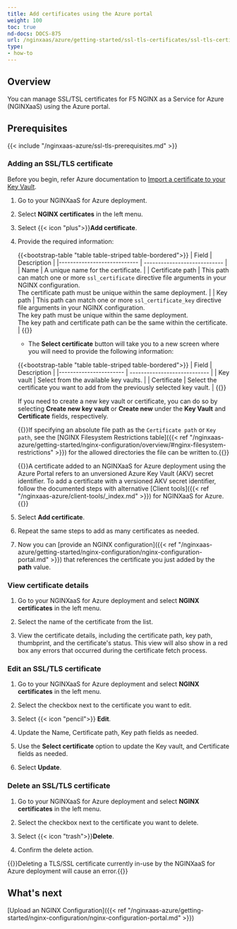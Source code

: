 ```yaml
---
title: Add certificates using the Azure portal
weight: 100
toc: true
nd-docs: DOCS-875
url: /nginxaas/azure/getting-started/ssl-tls-certificates/ssl-tls-certificates-portal/
type:
- how-to
---
```


## Overview

You can manage SSL/TSL certificates for F5 NGINX as a Service for Azure (NGINXaaS) using the Azure portal.

## Prerequisites

{{< include "/nginxaas-azure/ssl-tls-prerequisites.md" >}}

### Adding an SSL/TLS certificate

Before you begin, refer Azure documentation to [Import a certificate to your Key Vault](https://learn.microsoft.com/en-us/azure/key-vault/certificates/tutorial-import-certificate?tabs=azure-portal#import-a-certificate-to-your-key-vault).

1. Go to your NGINXaaS for Azure deployment.

1. Select **NGINX certificates** in the left menu.

1. Select {{< icon "plus">}}**Add certificate**.

1. Provide the required information:

   {{<bootstrap-table "table table-striped table-bordered">}}
   | Field                       | Description                |
   |---------------------------- | ---------------------------- |
   | Name                        | A unique name for the certificate. |
   | Certificate path            | This path can match one or more `ssl_certificate` directive file arguments in your NGINX configuration.<br>The certificate path must be unique within the same deployment. |
   | Key path                    | This path can match one or more `ssl_certificate_key` directive file arguments in your NGINX configuration.<br> The key path must be unique within the same deployment.<br> The key path and certificate path can be the same within the certificate. |
     {{</bootstrap-table>}}

     - The **Select certificate** button will take you to a new screen where you will need to provide the following information:

     {{<bootstrap-table "table table-striped table-bordered">}}
   | Field                  | Description                |
   |----------------------- | ---------------------------- |
   | Key vault                   | Select from the available key vaults. |
   | Certificate            | Select the certificate you want to add from the previously selected key vault. |
     {{</bootstrap-table>}}

      If you need to create a new key vault or certificate, you can do so by selecting **Create new key vault** or **Create new** under the **Key Vault** and **Certificate** fields, respectively.

      {{<note>}}If specifying an absolute file path as the `Certificate path` or `Key path`, see the [NGINX Filesystem Restrictions table]({{< ref "/nginxaas-azure/getting-started/nginx-configuration/overview/#nginx-filesystem-restrictions" >}}) for the allowed directories the file can be written to.{{</note>}}

      {{<note>}}A certificate added to an NGINXaaS for Azure deployment using the Azure Portal refers to an unversioned Azure Key Vault (AKV) secret identifier. To add a certificate with a versioned AKV secret identifier, follow the documented steps with alternative [Client tools]({{< ref "/nginxaas-azure/client-tools/_index.md" >}}) for NGINXaaS for Azure.{{</note>}}

1. Select **Add certificate**.

1. Repeat the same steps to add as many certificates as needed.

1. Now you can [provide an NGINX configuration]({{< ref "/nginxaas-azure/getting-started/nginx-configuration/nginx-configuration-portal.md" >}}) that references the certificate you just added by the **path** value.

### View certificate details

1. Go to your NGINXaaS for Azure deployment and select **NGINX certificates** in the left menu.

1. Select the name of the certificate from the list.

1. View the certificate details, including the certificate path, key path, thumbprint, and the certificate's status.
   This view will also show in a red box any errors that occurred during the certificate fetch process.

### Edit an SSL/TLS certificate

1. Go to your NGINXaaS for Azure deployment and select **NGINX certificates** in the left menu.

1. Select the checkbox next to the certificate you want to edit.

1. Select {{< icon "pencil">}} **Edit**.

1. Update the Name, Certificate path, Key path fields as needed.

1. Use the **Select certificate** option to update the Key vault, and Certificate fields as needed.

1. Select **Update**.

### Delete an SSL/TLS certificate

1. Go to your NGINXaaS for Azure deployment and select **NGINX certificates** in the left menu.

1. Select the checkbox next to the certificate you want to delete.

1. Select {{< icon "trash">}}**Delete**.

1. Confirm the delete action.

{{<warning>}}Deleting a TLS/SSL certificate currently in-use by the NGINXaaS for Azure deployment will cause an error.{{</warning>}}

## What's next

[Upload an NGINX Configuration]({{< ref "/nginxaas-azure/getting-started/nginx-configuration/nginx-configuration-portal.md" >}})
